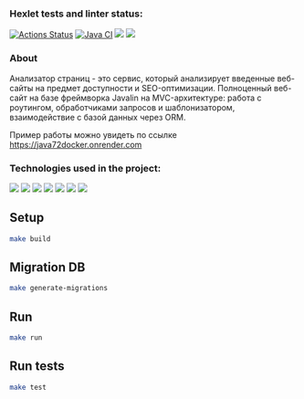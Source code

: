 ### Hexlet tests and linter status:
[![Actions Status](https://github.com/Shaiko-Vitaliy/java-project-72/workflows/hexlet-check/badge.svg)](https://github.com/Shaiko-Vitaliy/java-project-72/actions)
[![Java CI](https://github.com/Shaiko-Vitaliy/java-project-72/actions/workflows/build.yml/badge.svg)](https://github.com/Shaiko-Vitaliy/java-project-72/actions/workflows/build.yml)
<a href="https://codeclimate.com/github/Shaiko-Vitaliy/java-project-72/maintainability"><img src="https://api.codeclimate.com/v1/badges/7c9c73873f29815ecb52/maintainability" /></a>
<a href="https://codeclimate.com/github/Shaiko-Vitaliy/java-project-72/test_coverage"><img src="https://api.codeclimate.com/v1/badges/7c9c73873f29815ecb52/test_coverage" /></a>

### About
Анализатор страниц - это сервис, который анализирует введенные веб-сайты на предмет доступности и SEO-оптимизации.
Полноценный веб-сайт на базе фреймворка Javalin на MVC-архитектуре: работа с роутингом, обработчиками запросов и шаблонизатором, взаимодействие с базой данных через ORM.

Пример работы можно увидеть по ссылке https://java72docker.onrender.com


### Technologies used in the project:  
<img src="https://img.shields.io/badge/Java-ED8B00?style=for-the-badge&logo=java&logoColor=white"/> <img src="https://img.shields.io/badge/ebean--orm-green?style=for-the-badge"/>
<img src="https://img.shields.io/badge/PostgreSQL-316192?style=for-the-badge&logo=postgresql&logoColor=white"/>
<img src="https://img.shields.io/badge/Bootstrap-563D7C?style=for-the-badge&logo=bootstrap&logoColor=white"/>
<img src="https://img.shields.io/badge/junit-yellowgreen?style=for-the-badge"/>
<img src="https://img.shields.io/badge/GIT-E44C30?style=for-the-badge&logo=git&logoColor=white"/>
<img src="https://img.shields.io/badge/railway-blue?style=for-the-badge"/>

## Setup
```sh
make build
```
## Migration DB
```sh
make generate-migrations
```

## Run
```sh
make run
```

## Run tests
```sh
make test
```
